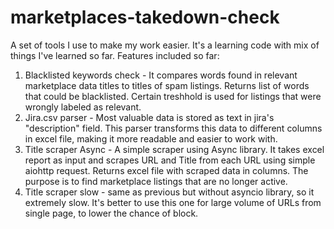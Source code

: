 # marketplaces-takedown-check
A set of tools I use to make my work easier. It's a learning code with mix of things I've learned so far. Features included so far:

1. Blacklisted keywords check - It compares words found in relevant marketplace data titles to titles of spam listings. Returns list of words that could be blacklisted. Certain treshhold is used for listings that were wrongly labeled as relevant.
2. Jira.csv parser - Most valuable data is stored as text in jira's "description" field. This parser transforms this data to different columns in excel file, making it more readable and easier to work with.
3. Title scraper Async - A simple scraper using Async library. It takes excel report as input and scrapes URL and Title from each URL using simple aiohttp request. Returns excel file with scraped data in columns. The purpose is to find marketplace listings that are no longer active.
4. Title scraper slow - same as previous but without asyncio library, so it extremely slow. It's better to use this one for large volume of URLs from single page, to lower the chance of block.
